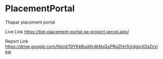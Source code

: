 # PlacementPortal
Thapar placement portal

Live Link
https://tiet-placement-portal-se-project.vercel.app/


Report Link
https://drive.google.com/file/d/10YKkBudXrdbNsQxPRgZHn1UrdgivXDxD/view



